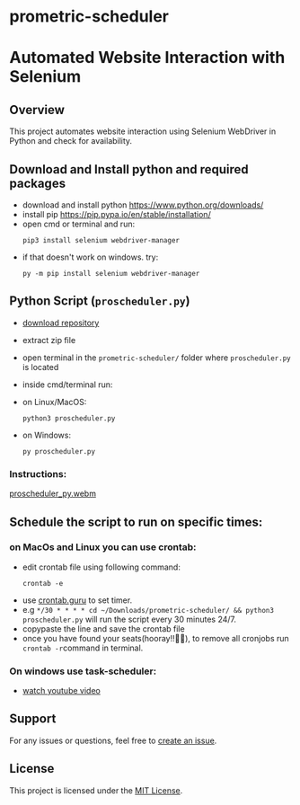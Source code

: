 # prometric-scheduler

# Automated Website Interaction with Selenium

## Overview

This project automates website interaction using Selenium WebDriver in Python and check for availability.

## Download and Install python and required packages
- download and install python https://www.python.org/downloads/
- install pip https://pip.pypa.io/en/stable/installation/
- open cmd or terminal and run:
  ```
  pip3 install selenium webdriver-manager
  ```
- if that doesn't work on windows. try:
  ```
  py -m pip install selenium webdriver-manager
  ```

## Python Script (`proscheduler.py`)
- [download repository](https://github.com/nash268/prometric-scheduler/archive/refs/heads/main.zip)
- extract zip file
- open terminal in the ``prometric-scheduler/`` folder where ``proscheduler.py`` is located
- inside cmd/terminal run:


- on Linux/MacOS:
  ```
  python3 proscheduler.py
  ```
- on Windows:
  ```
  py proscheduler.py
  ```

### Instructions:

[proscheduler_py.webm](https://github.com/nash268/prometric-scheduler/assets/130772656/cf0d5f68-c032-48c8-968a-b59cc713bcf7)





## Schedule the script to run on specific times:
### on MacOs and Linux you can use crontab:
- edit crontab file using following command: 
  ```
  crontab -e
  ```
- use [crontab.guru](https://crontab.guru/#*/30_*_*_*_*) to set timer.
- e.g ```*/30 * * * * cd ~/Downloads/prometric-scheduler/ && python3 proscheduler.py``` will run the script every 30 minutes 24/7.
- copypaste the line and save the crontab file
- once you have found your seats(hooray!!🎉🥳), to remove all cronjobs run ```crontab -r```command in terminal.

### On windows use task-scheduler:
- [watch youtube video](https://www.youtube.com/watch?v=IsuAltPOiEw&t=112s)

## Support

For any issues or questions, feel free to [create an issue](https://github.com/nash268/prometric-scheduler/issues).

## License

This project is licensed under the [MIT License](LICENSE).
